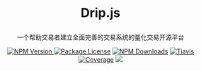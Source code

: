 <H1><p  align="center">Drip.js</p></H1>
<p  align="center">一个帮助交易者建立全面完善的交易系统的量化交易开源平台</p>
<p  align="center">
<a href="https://www.npmjs.com/package/dripjs"><img src="https://img.shields.io/npm/v/dripjs.svg" alt="NPM Version" />
<a href="https://www.npmjs.com/package/dripjs"><img src="https://img.shields.io/badge/license-GPL_3.0-green.svg" alt="Package License" /></a>
<a href="https://www.npmjs.com/package/dripjs"><img src="https://img.shields.io/npm/dm/dripjs.svg" alt="NPM Downloads" /></a>
<a  href="https://travis-ci.com/zlq4863947/dripjs"><img  src="https://travis-ci.com/zlq4863947/dripjs.svg?branch=master&t=2"  alt="Tiavis" /></a>
<a  href="https://coveralls.io/github/zlq4863947/dripjs?branch=master"><img  src="https://coveralls.io/repos/github/zlq4863947/dripjs/badge.svg?branch=master&t=2"  alt="Coverage" /></a>
<a  href="https://www.paypal.me/zlq4863947"><img  src="https://img.shields.io/badge/Donate-PayPal-ff3f59.svg"/></a>
</p>